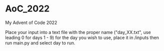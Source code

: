 # AoC_2022
My Advent of Code 2022

Place your input into a text file with the proper name ("day_XX.txt", use leading 0 for days 1 - 9) for the day you wish to use, place it in /inputs then run main.py and select day to run.

